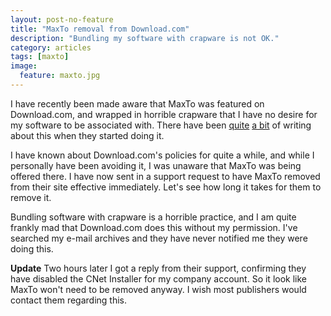 ```yaml
---
layout: post-no-feature
title: "MaxTo removal from Download.com"
description: "Bundling my software with crapware is not OK."
category: articles
tags: [maxto]
image: 
  feature: maxto.jpg
---
```


I have recently been made aware that MaxTo was featured on Download.com, and wrapped in horrible crapware that I have no desire for my software to be associated with. There have been [quite](http://www.hanselman.com/blog/DownloadWrappersAndUnwantedSoftwareArePureEvil.aspx) [a bit](http://www.ghacks.net/2011/08/17/the-cnet-download-com-installer/) of writing about this when they started doing it.

I have known about Download.com's policies for quite a while, and while I personally have been avoiding it, I was unaware that MaxTo was being offered there. I have now sent in a support request to have MaxTo removed from their site effective immediately. Let's see how long it takes for them to remove it.

Bundling software with crapware is a horrible practice, and I am quite frankly mad that Download.com does this without my permission. I've searched my e-mail archives and they have never notified me they were doing this.

**Update** Two hours later I got a reply from their support, confirming they have disabled the CNet Installer for my company account. So it look like MaxTo won't need to be removed anyway. I wish most publishers would contact them regarding this.